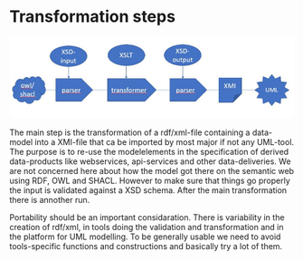 # Transformation steps 

![](https://github.com/LOD-Onderwijsregistratie/LOD2XMI/blob/master/source/figuur02.JPG "figure 2. transformation steps")


The main step is the  transformation of a rdf/xml-file containing a data-model into a XMI-file that ca be imported by most major if not any UML-tool. The purpose is to re-use the modelelements in the specification of derived data-products like webservices, api-services and other data-deliveries. We are not concerned here about how the model got there on the semantic web using RDF, OWL and SHACL. However to make sure that things go properly the input is validated against a XSD schema.  After the main transformation there is annother run.

Portability should be an important considaration. There is variability in the creation of rdf/xml, in tools doing the validation and transformation and in the platform for UML modelling. To be generally usable we need to avoid tools-specific functions and constructions and basically try a lot of them.

